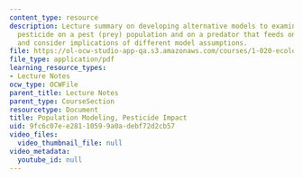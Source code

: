 ```yaml
---
content_type: resource
description: Lecture summary on developing alternative models to examine impacts of
  pesticide on a pest (prey) population and on a predator that feeds on the pest population
  and consider implications of different model assumptions.
file: https://ol-ocw-studio-app-qa.s3.amazonaws.com/courses/1-020-ecology-ii-engineering-for-sustainability-spring-2008/9fc6c07ee28110599a0adebf72d2cb57_lec4.pdf
file_type: application/pdf
learning_resource_types:
- Lecture Notes
ocw_type: OCWFile
parent_title: Lecture Notes
parent_type: CourseSection
resourcetype: Document
title: Population Modeling, Pesticide Impact
uid: 9fc6c07e-e281-1059-9a0a-debf72d2cb57
video_files:
  video_thumbnail_file: null
video_metadata:
  youtube_id: null
---
```

